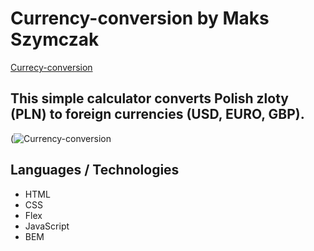 # Currency-conversion by Maks Szymczak 
[Currecy-conversion](https://maksszymczak.github.io/Currency-conversion/)
## This simple calculator converts Polish zloty (PLN) to foreign currencies (USD, EURO, GBP).
(![Currency-conversion](https://github.com/MaksSzymczak/Currency-conversion/assets/153558628/4f2db6c8-c53f-4cc2-891a-5b90a1cbf7a4)

## Languages / Technologies
-  HTML
- CSS
- Flex
- JavaScript
- BEM
